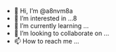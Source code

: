 - 👋 Hi, I’m @a8nvm8a
- 👀 I’m interested in ...8
- 🌱 I’m currently learning ...
- 💞️ I’m looking to collaborate on ...
- 📫 How to reach me ...

<!---
a8nvm8a/a8nvm8a is a ✨ special ✨ repository because its `README.md` (this file) appears on your GitHub profile.
You can click the Preview link to take a look at your changes.
--->
